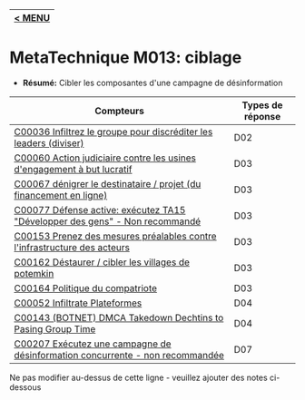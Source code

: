 |[< MENU](../README.md)|
|---|
# MetaTechnique M013: ciblage

* **Résumé:** Cibler les composantes d'une campagne de désinformation


|Compteurs |Types de réponse |
|-------- |-------------- |
|[C00036 Infiltrez le groupe pour discréditer les leaders (diviser)](../../generated_pages/counters/C00036.md) |D02 |
|[C00060 Action judiciaire contre les usines d'engagement à but lucratif](../../generated_pages/counters/C00060.md) |D03 |
|[C00067 dénigrer le destinataire / projet (du financement en ligne)](../../generated_pages/counters/C00067.md) |D03 |
|[C00077 Défense active: exécutez TA15 "Développer des gens" - Non recommandé](../../generated_pages/counters/C00077.md) | D03 |
|[C00153 Prenez des mesures préalables contre l'infrastructure des acteurs](../../generated_pages/counters/C00153.md) |D03 |
|[C00162 Déstaurer / cibler les villages de potemkin](../../generated_pages/counters/C00162.md) |D03 |
|[C00164 Politique du compatriote](../../generated_pages/counters/C00164.md) |D03 ||[C00046 Marginaliser et discréditer les groupes extrémistes](../../generated_pages/counters/C00046.md) |D04 |
|[C00052 Infiltrate Plateformes](../../generated_pages/counters/C00052.md) |D04 |
|[C00143 (BOTNET) DMCA Takedown Dechtins to Pasing Group Time](../../generated_pages/counters/C00143.md) |D04 |
|[C00207 Exécutez une campagne de désinformation concurrente - non recommandée](../../generated_pages/counters/C00207.md) |D07 |



Ne pas modifier au-dessus de cette ligne - veuillez ajouter des notes ci-dessous